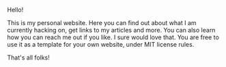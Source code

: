 Hello!

This is my personal website. Here you can find out about what I am currently hacking on, get links to my articles and more.
You can also learn how you can reach me out if you like. I sure would love that.
You are free to use it as a template for your own website, under MIT license rules.

That's all folks!
